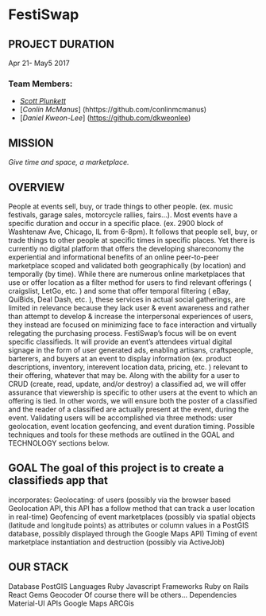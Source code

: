 # FestiSwap 

## PROJECT DURATION
Apr 21- May5 2017

### Team Members:
* [*Scott Plunkett*](https://github.com/iamretiform)
* [*Conlin McManus*] (hhttps://github.com/conlinmcmanus)
* [*Daniel Kweon-Lee*] (https://github.com/dkweonlee)


## MISSION
*Give time and space, a marketplace.*

## OVERVIEW 
People at events sell, buy, or trade things to other people.  (ex.
music festivals, garage sales, motorcycle rallies, fairs...). Most events have a
specific duration and occur in a specific place. (ex. 2900 block of Washtenaw
Ave, Chicago, IL from 6-8pm).   It follows that people sell, buy, or trade
things to other people at specific times in specific places.  Yet there is
currently no digital platform that offers the developing shareconomy the
experiential and informational benefits of an online peer-to-peer marketplace
scoped and validated both geographically (by location) and temporally (by time).
While there are numerous online marketplaces that use or offer location as a
filter method for users to find relevant offerings ( craigslist, LetGo, etc. )
and some that offer temporal filtering ( eBay, QuiBids, Deal Dash, etc. ), these
services in actual social gatherings, are limited in relevance because they lack
user & event awareness and rather than attempt to develop & increase the
interpersonal experiences of users, they instead are focused on minimizing face
to face interaction and virtually relegating the purchasing process.
FestiSwap’s focus will be on event specific classifieds.  It will provide an
event’s attendees virtual digital signage in the form of user generated ads,
enabling artisans, craftspeople, barterers, and buyers at an event to display
information (ex. product descriptions, inventory, interevent location data,
pricing, etc. ) relevant to their offering, whatever that may be.  Along with
the ability for a user to CRUD  (create, read, update, and/or destroy) a
classified ad, we will offer assurance that viewership is specific to other
users at the event to which an offering is tied.  In other words, we will ensure
both the poster of a classified and the reader of a classified are actually
present at the event, during the event.  Validating users will be accomplished
via three methods: user geolocation, event location geofencing, and event
duration timing.  Possible techniques and tools for these methods are outlined
in the GOAL and TECHNOLOGY sections below.

## GOAL The goal of this project is to create a classifieds app that
incorporates: Geolocating: of users (possibly via the browser based Geolocation
API, this API has a follow method that can track a user location in real-time)
Geofencing of event marketplaces (possibly via spatial objects (latitude and
longitude points) as attributes or column values in a PostGIS database, possibly
displayed through the Google Maps API) Timing of event marketplace instantiation
and destruction (possibly via ActiveJob)



## OUR STACK 
Database
PostGIS
Languages
Ruby
Javascript
Frameworks
Ruby on Rails
React
Gems
Geocoder
Of course there will be others...
Dependencies
Material-UI
APIs
Google Maps
ARCGis





